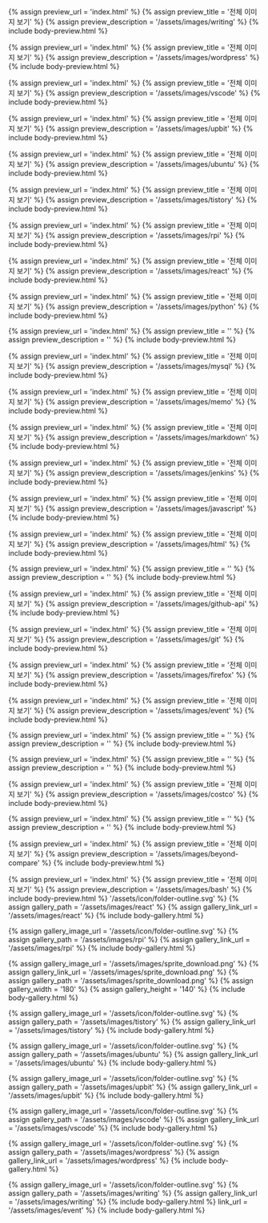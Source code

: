 

{% assign preview_url = 'index.html' %}
{% assign preview_title = '전체 이미지 보기' %}
{% assign preview_description = '/assets/images/writing' %}
{% include body-preview.html %}


{% assign preview_url = 'index.html' %}
{% assign preview_title = '전체 이미지 보기' %}
{% assign preview_description = '/assets/images/wordpress' %}
{% include body-preview.html %}


{% assign preview_url = 'index.html' %}
{% assign preview_title = '전체 이미지 보기' %}
{% assign preview_description = '/assets/images/vscode' %}
{% include body-preview.html %}


{% assign preview_url = 'index.html' %}
{% assign preview_title = '전체 이미지 보기' %}
{% assign preview_description = '/assets/images/upbit' %}
{% include body-preview.html %}


{% assign preview_url = 'index.html' %}
{% assign preview_title = '전체 이미지 보기' %}
{% assign preview_description = '/assets/images/ubuntu' %}
{% include body-preview.html %}


{% assign preview_url = 'index.html' %}
{% assign preview_title = '전체 이미지 보기' %}
{% assign preview_description = '/assets/images/tistory' %}
{% include body-preview.html %}


{% assign preview_url = 'index.html' %}
{% assign preview_title = '전체 이미지 보기' %}
{% assign preview_description = '/assets/images/rpi' %}
{% include body-preview.html %}


{% assign preview_url = 'index.html' %}
{% assign preview_title = '전체 이미지 보기' %}
{% assign preview_description = '/assets/images/react' %}
{% include body-preview.html %}


{% assign preview_url = 'index.html' %}
{% assign preview_title = '전체 이미지 보기' %}
{% assign preview_description = '/assets/images/python' %}
{% include body-preview.html %}


{% assign preview_url = 'index.html' %}
{% assign preview_title = '' %}
{% assign preview_description = '' %}
{% include body-preview.html %}


{% assign preview_url = 'index.html' %}
{% assign preview_title = '전체 이미지 보기' %}
{% assign preview_description = '/assets/images/mysql' %}
{% include body-preview.html %}


{% assign preview_url = 'index.html' %}
{% assign preview_title = '전체 이미지 보기' %}
{% assign preview_description = '/assets/images/memo' %}
{% include body-preview.html %}


{% assign preview_url = 'index.html' %}
{% assign preview_title = '전체 이미지 보기' %}
{% assign preview_description = '/assets/images/markdown' %}
{% include body-preview.html %}


{% assign preview_url = 'index.html' %}
{% assign preview_title = '전체 이미지 보기' %}
{% assign preview_description = '/assets/images/jenkins' %}
{% include body-preview.html %}


{% assign preview_url = 'index.html' %}
{% assign preview_title = '전체 이미지 보기' %}
{% assign preview_description = '/assets/images/javascript' %}
{% include body-preview.html %}


{% assign preview_url = 'index.html' %}
{% assign preview_title = '전체 이미지 보기' %}
{% assign preview_description = '/assets/images/html' %}
{% include body-preview.html %}


{% assign preview_url = 'index.html' %}
{% assign preview_title = '' %}
{% assign preview_description = '' %}
{% include body-preview.html %}


{% assign preview_url = 'index.html' %}
{% assign preview_title = '전체 이미지 보기' %}
{% assign preview_description = '/assets/images/github-api' %}
{% include body-preview.html %}


{% assign preview_url = 'index.html' %}
{% assign preview_title = '전체 이미지 보기' %}
{% assign preview_description = '/assets/images/git' %}
{% include body-preview.html %}


{% assign preview_url = 'index.html' %}
{% assign preview_title = '전체 이미지 보기' %}
{% assign preview_description = '/assets/images/firefox' %}
{% include body-preview.html %}


{% assign preview_url = 'index.html' %}
{% assign preview_title = '전체 이미지 보기' %}
{% assign preview_description = '/assets/images/event' %}
{% include body-preview.html %}


{% assign preview_url = 'index.html' %}
{% assign preview_title = '' %}
{% assign preview_description = '' %}
{% include body-preview.html %}


{% assign preview_url = 'index.html' %}
{% assign preview_title = '' %}
{% assign preview_description = '' %}
{% include body-preview.html %}


{% assign preview_url = 'index.html' %}
{% assign preview_title = '전체 이미지 보기' %}
{% assign preview_description = '/assets/images/costco' %}
{% include body-preview.html %}


{% assign preview_url = 'index.html' %}
{% assign preview_title = '' %}
{% assign preview_description = '' %}
{% include body-preview.html %}


{% assign preview_url = 'index.html' %}
{% assign preview_title = '전체 이미지 보기' %}
{% assign preview_description = '/assets/images/beyond-compare' %}
{% include body-preview.html %}


{% assign preview_url = 'index.html' %}
{% assign preview_title = '전체 이미지 보기' %}
{% assign preview_description = '/assets/images/bash' %}
{% include body-preview.html %}
'/assets/icon/folder-outline.svg' %}
{% assign gallery_path = '/assets/images/react' %}
{% assign gallery_link_url = '/assets/images/react' %}
{% include body-gallery.html %}

{% assign gallery_image_url = '/assets/icon/folder-outline.svg' %}
{% assign gallery_path = '/assets/images/rpi' %}
{% assign gallery_link_url = '/assets/images/rpi' %}
{% include body-gallery.html %}

{% assign gallery_image_url = '/assets/images/sprite_download.png' %}
{% assign gallery_link_url = '/assets/images/sprite_download.png' %}
{% assign gallery_path = '/assets/images/sprite_download.png' %}
{% assign gallery_width = '180'  %}
{% assign gallery_height = '140'  %}
{% include body-gallery.html %}

{% assign gallery_image_url = '/assets/icon/folder-outline.svg' %}
{% assign gallery_path = '/assets/images/tistory' %}
{% assign gallery_link_url = '/assets/images/tistory' %}
{% include body-gallery.html %}

{% assign gallery_image_url = '/assets/icon/folder-outline.svg' %}
{% assign gallery_path = '/assets/images/ubuntu' %}
{% assign gallery_link_url = '/assets/images/ubuntu' %}
{% include body-gallery.html %}

{% assign gallery_image_url = '/assets/icon/folder-outline.svg' %}
{% assign gallery_path = '/assets/images/upbit' %}
{% assign gallery_link_url = '/assets/images/upbit' %}
{% include body-gallery.html %}

{% assign gallery_image_url = '/assets/icon/folder-outline.svg' %}
{% assign gallery_path = '/assets/images/vscode' %}
{% assign gallery_link_url = '/assets/images/vscode' %}
{% include body-gallery.html %}

{% assign gallery_image_url = '/assets/icon/folder-outline.svg' %}
{% assign gallery_path = '/assets/images/wordpress' %}
{% assign gallery_link_url = '/assets/images/wordpress' %}
{% include body-gallery.html %}

{% assign gallery_image_url = '/assets/icon/folder-outline.svg' %}
{% assign gallery_path = '/assets/images/writing' %}
{% assign gallery_link_url = '/assets/images/writing' %}
{% include body-gallery.html %}
link_url = '/assets/images/event' %}
{% include body-gallery.html %}
